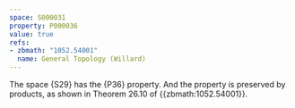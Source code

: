 ```yaml
---
space: S000031
property: P000036
value: true
refs:
- zbmath: "1052.54001"
  name: General Topology (Willard)
---
```


The space {S29} has the {P36} property.  And the property is preserved by products, as shown in Theorem 26.10 of {{zbmath:1052.54001}}.
